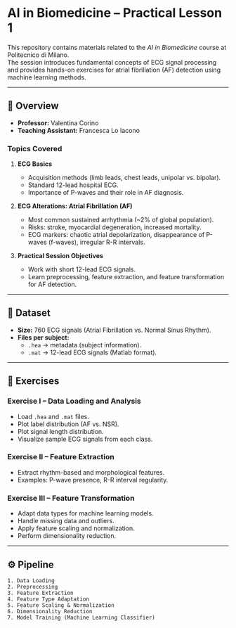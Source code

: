 # AI in Biomedicine – Practical Lesson 1

This repository contains materials related to the *AI in Biomedicine* course at Politecnico di Milano.  
The session introduces fundamental concepts of ECG signal processing and provides hands-on exercises for atrial fibrillation (AF) detection using machine learning methods.

---

## 📖 Overview

- **Professor:** Valentina Corino  
- **Teaching Assistant:** Francesca Lo Iacono 

### Topics Covered
1. **ECG Basics**  
   - Acquisition methods (limb leads, chest leads, unipolar vs. bipolar).  
   - Standard 12-lead hospital ECG.  
   - Importance of P-waves and their role in AF diagnosis.  

2. **ECG Alterations: Atrial Fibrillation (AF)**  
   - Most common sustained arrhythmia (~2% of global population).  
   - Risks: stroke, myocardial degeneration, increased mortality.  
   - ECG markers: chaotic atrial depolarization, disappearance of P-waves (f-waves), irregular R-R intervals.  

3. **Practical Session Objectives**  
   - Work with short 12-lead ECG signals.  
   - Learn preprocessing, feature extraction, and feature transformation for AF detection.  

---

## 📂 Dataset

- **Size:** 760 ECG signals (Atrial Fibrillation vs. Normal Sinus Rhythm).  
- **Files per subject:**  
  - `.hea` → metadata (subject information).  
  - `.mat` → 12-lead ECG signals (Matlab format).  

---

## 🧩 Exercises

### **Exercise I – Data Loading and Analysis**
- Load `.hea` and `.mat` files.  
- Plot label distribution (AF vs. NSR).  
- Plot signal length distribution.  
- Visualize sample ECG signals from each class.  

### **Exercise II – Feature Extraction**
- Extract rhythm-based and morphological features.  
- Examples: P-wave presence, R-R interval regularity.  

### **Exercise III – Feature Transformation**
- Adapt data types for machine learning models.  
- Handle missing data and outliers.  
- Apply feature scaling and normalization.  
- Perform dimensionality reduction.  

---

## ⚙️ Pipeline

```text
1. Data Loading
2. Preprocessing
3. Feature Extraction
4. Feature Type Adaptation
5. Feature Scaling & Normalization
6. Dimensionality Reduction
7. Model Training (Machine Learning Classifier)
